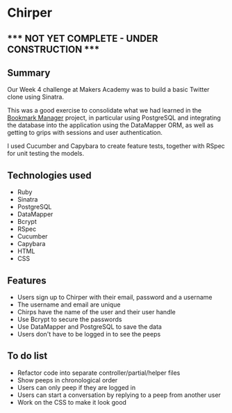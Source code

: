 # Chirper

## *** NOT YET COMPLETE - UNDER CONSTRUCTION ***

## Summary

Our Week 4 challenge at Makers Academy was to build a basic Twitter clone using Sinatra.

This was a good exercise to consolidate what we had learned in the [Bookmark Manager](https://github.com/ejbyne/bookmark-manager) project, in particular using PostgreSQL and integrating the database into the application using the DataMapper ORM, as well as getting to grips with sessions and user authentication.

I used Cucumber and Capybara to create feature tests, together with RSpec for unit testing the models.

## Technologies used

- Ruby
- Sinatra
- PostgreSQL
- DataMapper
- Bcrypt
- RSpec
- Cucumber
- Capybara
- HTML
- CSS

## Features

- Users sign up to Chirper with their email, password and a username
- The username and email are unique
- Chirps have the name of the user and their user handle
- Use Bcrypt to secure the passwords
- Use DataMapper and PostgreSQL to save the data
- Users don't have to be logged in to see the peeps

## To do list

- Refactor code into separate controller/partial/helper files
- Show peeps in chronological order
- Users can only peep if they are logged in
- Users can start a conversation by replying to a peep from another user
- Work on the CSS to make it look good
